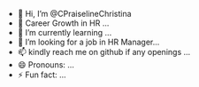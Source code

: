 - 👋 Hi, I’m @CPraiselineChristina
- 👀 Career Growth in HR ...
- 🌱 I’m currently learning ...
- 💞️ I’m looking for a job in HR Manager...
- 📫 kindly reach me on github if any openings ...
- 😄 Pronouns: ...
- ⚡ Fun fact: ...

<!---
CPraiselineChristina/CPraiselineChristina is a ✨ special ✨ repository because its `README.md` (this file) appears on your GitHub profile.
You can click the Preview link to take a look at your changes.
--->
